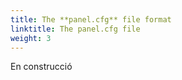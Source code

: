 ```yaml
---
title: The **panel.cfg** file format
linktitle: The panel.cfg file
weight: 3
---
```


En construcció
